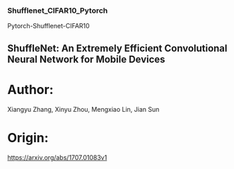 ### Shufflenet_CIFAR10_Pytorch

Pytorch-Shufflenet-CIFAR10

## ShuffleNet: An Extremely Efficient Convolutional Neural Network for Mobile Devices

# Author: 
Xiangyu Zhang, Xinyu Zhou, Mengxiao Lin, Jian Sun

# Origin: 
https://arxiv.org/abs/1707.01083v1
